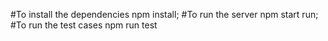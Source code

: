 #To install the dependencies
npm install;
#To run the server
npm start run;
#To run the test cases
npm run test

